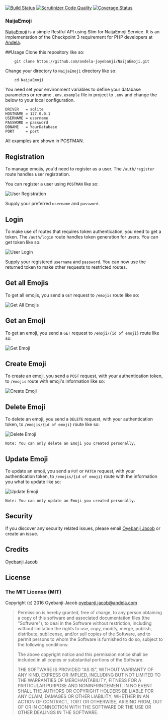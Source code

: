 
[![Build Status](https://travis-ci.org/andela-joyebanji/NaijaEmoji.svg?branch=develop)](https://travis-ci.org/andela-joyebanji/NaijaEmoji) [![Scrutinizer Code Quality](https://scrutinizer-ci.com/g/andela-joyebanji/NaijaEmoji/badges/quality-score.png?b=develop)](https://scrutinizer-ci.com/g/andela-joyebanji/NaijaEmoji/?branch=develop) [![Coverage Status](https://coveralls.io/repos/github/andela-joyebanji/NaijaEmoji/badge.svg?branch=develop)](https://coveralls.io/github/andela-joyebanji/NaijaEmoji?branch=develop)

### NaijaEmoji
[NaijaEmoji](http://naijaemoji.readthedocs.org/en/latest/) is a simple Restful API using Slim for NaijaEmoji Service. It is an implementation of the Checkpoint 3 requirement for PHP developers at [Andela](http://andela.com).

##Usage
Clone this repository like so:

```
    git clone https://github.com/andela-joyebanji/NaijaEmoji.git
```

Change your directory to `NaijaEmoji` directory like so:

```
    cd NaijaEmoji
```

You need set your environment variables to define your database parameters or rename `.env.example` file in project to `.env` and change the below to your local configuration.

    DRIVER   = sqlite
    HOSTNAME = 127.0.0.1
    USERNAME = username
    PASSWORD = password
    DBNAME   = YourDatabase
    PORT     = port

All examples are shown in POSTMAN.

## Registration

To manage emojis, you'd need to register as a user. The `/auth/register` route handles user registration. 
 
You can register a user using `POSTMAN` like so:

![User Registration](screenshots/user_registration.png "User Registration")

Supply your preferred `username` and `password`.

## Login
To make use of routes that requires token authentication, you need to get a token. The `/auth/login` route handles token generation for users. 
You can get token like so:

![User Login](screenshots/user_login.png "User Login")

Supply your registered `username` and `password`. You can now use the returned token to make other requests to restricted routes.

## Get all Emojis
To get all emojis, you send a `GET` request to `/emojis` route like so:

![Get All Emojis](screenshots/get_all_emojis.png "Get All Emojis")

## Get an Emoji
To get an emoji, you send a `GET` request to `/emoji/{id of emoji}` route like so:

![Get Emoji](screenshots/get_emoji.png "Get Emoji")

## Create Emoji
To create an emoji, you send a `POST` request, with your authentication token, to `/emojis` route with emoji's information like so:

![Create Emoji](screenshots/create_emoji.png "Create Emoji")

## Delete Emoji
To delete an emoji, you send a `DELETE` request, with your authentication token, to `/emojis/{id of emoji}` route like so:

![Delete Emoji](screenshots/delete_emoji.png "Delete Emoji")

`Note: You can only delete an Emoji you created personally.`

## Update Emoji
To update an emoji, you send a `PUT` or `PATCH` request, with your authentication token, to `/emojis/{id of emoji}` route with the information you what to update like so:

![Update Emoji](screenshots/update_emoji.png "Update Emoji")

`Note: You can only update an Emoji you created personally.`


## Security

If you discover any security related issues, please email [Oyebanji Jacob](oyebanji.jacob@andela.com) or create an issue.

## Credits

[Oyebanji Jacob](https://github.com/andela-joyebanji)

## License

### The MIT License (MIT)

Copyright (c) 2016 Oyebanji Jacob <oyebanji.jacob@andela.com>

> Permission is hereby granted, free of charge, to any person obtaining a copy
> of this software and associated documentation files (the "Software"), to deal
> in the Software without restriction, including without limitation the rights
> to use, copy, modify, merge, publish, distribute, sublicense, and/or sell
> copies of the Software, and to permit persons to whom the Software is
> furnished to do so, subject to the following conditions:
>
> The above copyright notice and this permission notice shall be included in
> all copies or substantial portions of the Software.
>
> THE SOFTWARE IS PROVIDED "AS IS", WITHOUT WARRANTY OF ANY KIND, EXPRESS OR
> IMPLIED, INCLUDING BUT NOT LIMITED TO THE WARRANTIES OF MERCHANTABILITY,
> FITNESS FOR A PARTICULAR PURPOSE AND NONINFRINGEMENT. IN NO EVENT SHALL THE
> AUTHORS OR COPYRIGHT HOLDERS BE LIABLE FOR ANY CLAIM, DAMAGES OR OTHER
> LIABILITY, WHETHER IN AN ACTION OF CONTRACT, TORT OR OTHERWISE, ARISING FROM,
> OUT OF OR IN CONNECTION WITH THE SOFTWARE OR THE USE OR OTHER DEALINGS IN
> THE SOFTWARE.

